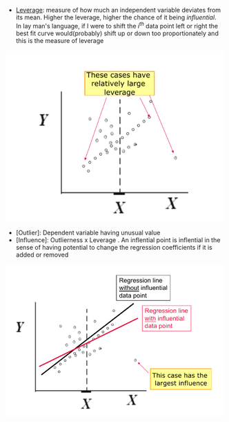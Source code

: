 - [Leverage](https://en.wikipedia.org/wiki/Leverage_(statistics)): measure of how much
an independent variable deviates from its mean. Higher the leverage, higher the chance of 
it being *influential*. In lay man's language, if I were to shift the $i^{th}$ data point
left or right the best fit curve would(probably) shift up or down too proportionately and this
is the measure of leverage

![image](images/leverage.png)

- [Outlier]: Dependent variable having unusual value
- [Influence]: Outlierness x Leverage . An inflential point
  is inflential in the sense of having potential to change the regression coefficients
   if it is added or removed

![images](images/influence.png)

